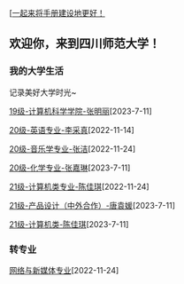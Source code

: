 [[一起来将手册建设地更好！](preface/Sharing_experience.md)

## 欢迎你，来到四川师范大学！

### 我的大学生活
记录美好大学时光~

[19级-计算机科学学院-张明丽](初入川师大篇/我的大学生活/19级-计算机科学学院-张明丽.md)[2023-7-11]

[20级-英语专业-李采真](初入川师大篇/我的大学生活/20级-英语专业-李采真.md)[2022-11-14]

[20级-音乐学专业-张洁](初入川师大篇/我的大学生活/20级-音乐学专业-张洁.md)[2022-11-24]

[20级-化学专业-张嘉琳](初入川师大篇/我的大学生活/20级-化学专业-张嘉琳.md)[2023-7-11]

[21级-计算机类专业-陈佳琪](初入川师大篇/我的大学生活/21级-计算机类专业-陈佳琪.md)[2022-11-24]

[21级-产品设计（中外合作）-唐袁媛](初入川师大篇/我的大学生活/21级-产品设计（中外合作）-唐袁媛.md)[2023-7-11]

[21级-计算机类-陈佳琪](初入川师大篇/我的大学生活/21级-计算机类-陈佳琪.md)[2023-7-11]


### 转专业
[网络与新媒体专业](初入川师大篇/转专业/网络与新媒体专业.md)[2022-11-24]


